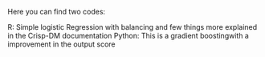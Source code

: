 Here you can find two codes:

R: Simple logistic Regression with balancing and few things more explained in the Crisp-DM documentation
Python: This is a gradient boostingwith a improvement in the output score
